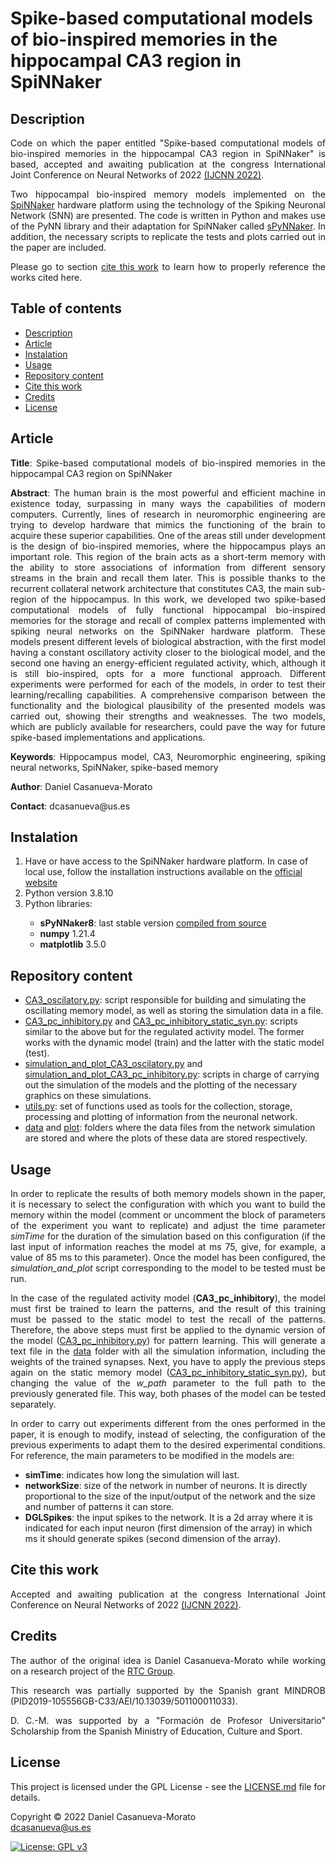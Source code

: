 # Spike-based computational models of bio-inspired memories in the hippocampal CA3 region in SpiNNaker

<h2 name="Description">Description</h2>
<p align="justify">
Code on which the paper entitled "Spike-based computational models of bio-inspired memories in the hippocampal CA3 region in SpiNNaker" is based, accepted and awaiting publication at the congress International Joint Conference on Neural Networks of 2022 <a href="https://wcci2022.org/call-for-papers/">(IJCNN 2022)</a>. 
</p>
<p align="justify">
Two hippocampal bio-inspired memory models implemented on the <a href="https://apt.cs.manchester.ac.uk/projects/SpiNNaker/">SpiNNaker</a> hardware platform using the technology of the Spiking Neuronal Network (SNN) are presented. The code is written in Python and makes use of the PyNN library and their adaptation for SpiNNaker called <a href="https://www.google.com/url?sa=t&rct=j&q=&esrc=s&source=web&cd=&cad=rja&uact=8&ved=2ahUKEwjaxOCWhrn3AhVL1BoKHVtQDvsQFnoECAkQAQ&url=https%3A%2F%2Fgithub.com%2FSpiNNakerManchester%2FsPyNNaker&usg=AOvVaw3e3TBMJ-08yBqtsKza_RiE">sPyNNaker</a>. In addition, the necessary scripts to replicate the tests and plots carried out in the paper are included.
</p>
<p align="justify">
Please go to section <a href="#CiteThisWork">cite this work</a> to learn how to properly reference the works cited here.
</p>

<h2>Table of contents</h2>
<p align="justify">
<ul>
<li><a href="#Description">Description</a></li>
<li><a href="#Article">Article</a></li>
<li><a href="#Instalation">Instalation</a></li>
<li><a href="#Usage">Usage</a></li>
<li><a href="#RepositoryContent">Repository content</a></li>
<li><a href="#CiteThisWork">Cite this work</a></li>
<li><a href="#Credits">Credits</a></li>
<li><a href="#License">License</a></li>
</ul>
</p>


<h2 name="Article">Article</h2>
<p align="justify">
<strong>Title</strong>: Spike-based computational models of bio-inspired memories in the hippocampal CA3 region on SpiNNaker
</p>
<p align="justify">
<strong>Abstract</strong>: The human brain is the most powerful and efficient machine in existence today, surpassing in many ways the capabilities of modern computers. Currently, lines of research in neuromorphic engineering are trying to develop hardware that mimics the functioning of the brain to acquire these superior capabilities. One of the areas still under development is the design of bio-inspired memories, where the hippocampus plays an important role. This region of the brain acts as a short-term memory with the ability to store associations of information from different sensory streams in the brain and recall them later. This is possible thanks to the recurrent collateral network architecture that constitutes CA3, the main sub-region of the hippocampus. In this work, we developed two spike-based computational models of fully functional hippocampal bio-inspired memories for the storage and recall of complex patterns implemented with spiking neural networks on the SpiNNaker hardware platform. These models present different levels of biological abstraction, with the first model having a constant oscillatory activity closer to the biological model, and the second one having an energy-efficient regulated activity, which, although it is still bio-inspired, opts for a more functional approach. Different experiments were performed for each of the models, in order to test their learning/recalling capabilities. A comprehensive comparison between the functionality and the biological plausibility of the presented models was carried out, showing their strengths and weaknesses. The two models, which are publicly available for researchers, could pave the way for future spike-based implementations and applications.
</p>
<p align="justify">
<strong>Keywords</strong>: Hippocampus model, CA3, Neuromorphic engineering, spiking neural networks, SpiNNaker, spike-based memory
</p>
<p align="justify">
<strong>Author</strong>: Daniel Casanueva-Morato
</p>
<p align="justify">
<strong>Contact</strong>: dcasanueva@us.es
</p>


<h2 name="Instalation">Instalation</h2>
<p align="justify">
<ol>
	<li>Have or have access to the SpiNNaker hardware platform. In case of local use, follow the installation instructions available on the <a href="http://spinnakermanchester.github.io/spynnaker/6.0.0/index.html">official website</a></li>
	<li>Python version 3.8.10</li>
	<li>Python libraries:</li>
	<ul>
		<li><strong>sPyNNaker8</strong>: last stable version <a href="http://spinnakermanchester.github.io/development/gitinstall.html">compiled from source</a></li>
		<li><strong>numpy</strong> 1.21.4</li>
		<li><strong>matplotlib</strong> 3.5.0</li>
	</ul>
</ol>
</p>


<h2 name="RepositoryContent">Repository content</h3>
<p align="justify">
<ul>
  <li><a href="CA3_oscilatory.py">CA3_oscilatory.py</a>: script responsible for building and simulating the oscillating memory model, as well as storing the simulation data in a file.</li>
  <li><a href="CA3_pc_inhibitory.py">CA3_pc_inhibitory.py</a> and <a href="CA3_pc_inhibitory_static_syn.py">CA3_pc_inhibitory_static_syn.py</a>: scripts similar to the above but for the regulated activity model. The former works with the dynamic model (train) and the latter with the static model (test).</li>
  <li><a href="simulation_and_plot_CA3_oscilatory.py">simulation_and_plot_CA3_oscilatory.py</a> and <a href="simulation_and_plot_CA3_pc_inhibitory.py">simulation_and_plot_CA3_pc_inhibitory.py</a>: scripts in charge of carrying out the simulation of the models and the plotting of the necessary graphics on these simulations.</li>
  <li><a href="utils.py">utils.py</a>: set of functions used as tools for the collection, storage, processing and plotting of information from the neuronal network.</li>
  <li><a href="data/">data</a> and <a href="plot/">plot</a>: folders where the data files from the network simulation are stored and where the plots of these data are stored respectively.</li>
</ul>
</p>


<h2 name="Usage">Usage</h2>
<p align="justify">
In order to replicate the results of both memory models shown in the paper, it is necessary to select the configuration with which you want to build the memory within the model (comment or uncomment the block of parameters of the experiment you want to replicate) and adjust the time parameter <em>simTime</em> for the duration of the simulation based on this configuration (if the last input of information reaches the model at ms 75, give, for example, a value of 85 ms to this parameter). Once the model has been configured, the <em>simulation_and_plot</em> script corresponding to the model to be tested must be run.
</p>
<p align="justify">
In the case of the regulated activity model (<strong>CA3_pc_inhibitory</strong>), the model must first be trained to learn the patterns, and the result of this training must be passed to the static model to test the recall of the patterns. Therefore, the above steps must first be applied to the dynamic version of the model (<a href="CA3_pc_inhibitory.py">CA3_pc_inhibitory.py</a>) for pattern learning. This will generate a text file in the <a href="data/">data</a> folder with all the simulation information, including the weights of the trained synapses. Next, you have to apply the previous steps again on the static memory model (<a href="CA3_pc_inhibitory_static_syn.py">CA3_pc_inhibitory_static_syn.py</a>), but changing the value of the <em>w_path</em> parameter to the full path to the previously generated file. This way, both phases of the model can be tested separately.
</p>
<p align="justify">
In order to carry out experiments different from the ones performed in the paper, it is enough to modify, instead of selecting, the configuration of the previous experiments to adapt them to the desired experimental conditions. For reference, the main parameters to be modified in the models are: 
</p>
<p align="justify">
<ul>
  <li><strong>simTime</strong>: indicates how long the simulation will last.</li>
  <li><strong>networkSize</strong>: size of the network in number of neurons. It is directly proportional to the size of the input/output of the network and the size and number of patterns it can store.</li>
  <li><strong>DGLSpikes</strong>: the input spikes to the network. It is a 2d array where it is indicated for each input neuron (first dimension of the array) in which ms it should generate spikes (second dimension of the array).</li>
</ul>
</p>


<h2 name="CiteThisWork">Cite this work</h2>
<p align="justify">
Accepted and awaiting publication at the congress International Joint Conference on Neural Networks of 2022 <a href="https://wcci2022.org/call-for-papers/">(IJCNN 2022)</a>. 
</p>


<h2 name="Credits">Credits</h2>
<p align="justify">
The author of the original idea is Daniel Casanueva-Morato while working on a research project of the <a href="http://www.rtc.us.es/">RTC Group</a>.
</p>
<p align="justify">
This research was partially supported by the Spanish grant MINDROB (PID2019-105556GB-C33/AEI/10.13039/501100011033). 
</p>
<p align="justify">
D. C.-M. was supported by a "Formación de Profesor Universitario" Scholarship from the Spanish Ministry of Education, Culture and Sport.
</p>


<h2 name="License">License</h2>
<p align="justify">
This project is licensed under the GPL License - see the <a href="https://github.com/dancasmor/Spike-based-computational-models-of-bio-inspired-memories-in-the-hippocampal-CA3-region-in-SpiNNaker/blob/main/LICENSE">LICENSE.md</a> file for details.
</p>
<p align="justify">
Copyright © 2022 Daniel Casanueva-Morato<br>  
<a href="mailto:dcasanueva@us.es">dcasanueva@us.es</a>
</p>

[![License: GPL v3](https://img.shields.io/badge/License-GPL%20v3-blue.svg)](http://www.gnu.org/licenses/gpl-3.0)